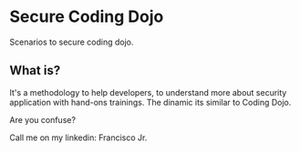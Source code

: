 # Secure Coding Dojo
Scenarios to secure coding dojo.

## What is?
It's a methodology to help developers, to understand more about security application with hand-ons trainings. The dinamic its similar to Coding Dojo.

Are you confuse?

Call me on my linkedin: Francisco Jr.
